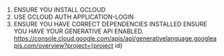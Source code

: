 1. ENSURE YOU INSTALL GCLOUD
2. USE GCLOUD AUTH APPLICATION-LOGIN
3. ENSURE YOU HAVE CORRECT DEPENDENCIES INSTALLED
ENSURE YOU HAVE YOUR GENERATIVE API ENABLED. https://console.cloud.google.com/apis/api/generativelanguage.googleapis.com/overview?project={project id}